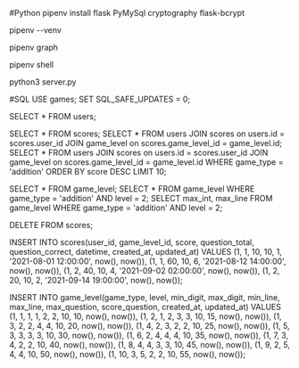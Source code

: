 #Python
pipenv install flask PyMySql cryptography flask-bcrypt

pipenv --venv

pipenv graph

pipenv shell

python3 server.py

#SQL
USE games;
SET SQL_SAFE_UPDATES = 0;

SELECT * FROM users;

SELECT * FROM scores;
SELECT * FROM users JOIN scores on users.id = scores.user_id JOIN game_level on scores.game_level_id = game_level.id;
SELECT * FROM users JOIN scores on users.id = scores.user_id JOIN game_level on scores.game_level_id = game_level.id WHERE game_type = 'addition' ORDER BY score DESC LIMIT 10;

SELECT * FROM game_level;
SELECT * FROM game_level WHERE game_type = 'addition' AND level = 2;
SELECT max_int, max_line FROM game_level WHERE game_type = 'addition' AND level = 2;

DELETE FROM scores;

INSERT INTO scores(user_id, game_level_id, score, question_total, question_correct, datetime, created_at, updated_at) VALUES
	(1, 1, 10, 10, 1, '2021-08-01 12:00:00', now(), now()),
    (1, 1, 60, 10, 6, '2021-08-12 14:00:00', now(), now()),
	(1, 2, 40, 10, 4, '2021-09-02 02:00:00', now(), now()),
    (1, 2, 20, 10, 2, '2021-09-14 19:00:00', now(), now());

INSERT INTO game_level(game_type, level, min_digit, max_digit, min_line, max_line, max_question, score_question, created_at, updated_at) VALUES
	(1, 1, 1, 1, 2, 2, 10, 10, now(), now()),
	(1, 2, 1, 2, 3, 3, 10, 15, now(), now()),
    (1, 3, 2, 2, 4, 4, 10, 20, now(), now()),
    (1, 4, 2, 3, 2, 2, 10, 25, now(), now()),
    (1, 5, 3, 3, 3, 3, 10, 30, now(), now()),
    (1, 6, 2, 4, 4, 4, 10, 35, now(), now()),
    (1, 7, 3, 4, 2, 2, 10, 40, now(), now()),
    (1, 8, 4, 4, 3, 3, 10, 45, now(), now()),
    (1, 9, 2, 5, 4, 4, 10, 50, now(), now()),
    (1, 10, 3, 5, 2, 2, 10, 55, now(), now());